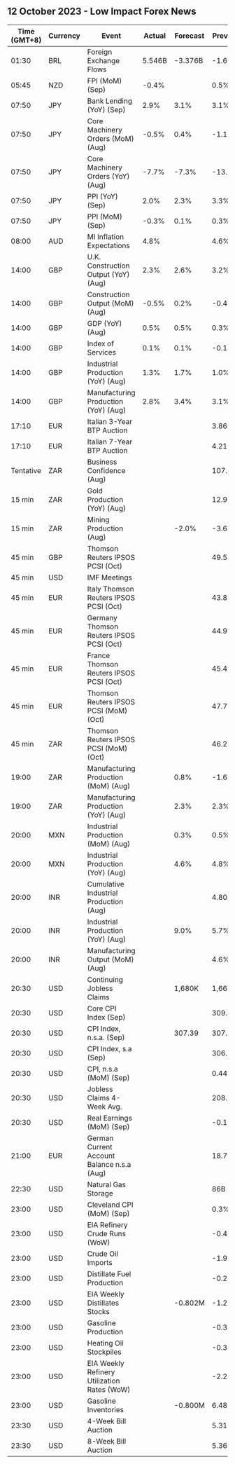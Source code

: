 ## 12 October 2023 - Low Impact Forex News

| Time (GMT+8) | Currency | Event | Actual | Forecast | Previous |
|------|----------|-------|--------|----------|----------|
| 01:30 | BRL | Foreign Exchange Flows | 5.546B | -3.376B | -1.671B |
| 05:45 | NZD | FPI (MoM) (Sep) | -0.4% |  | 0.5% |
| 07:50 | JPY | Bank Lending (YoY) (Sep) | 2.9% | 3.1% | 3.1% |
| 07:50 | JPY | Core Machinery Orders (MoM) (Aug) | -0.5% | 0.4% | -1.1% |
| 07:50 | JPY | Core Machinery Orders (YoY) (Aug) | -7.7% | -7.3% | -13.0% |
| 07:50 | JPY | PPI (YoY) (Sep) | 2.0% | 2.3% | 3.3% |
| 07:50 | JPY | PPI (MoM) (Sep) | -0.3% | 0.1% | 0.3% |
| 08:00 | AUD | MI Inflation Expectations | 4.8% |  | 4.6% |
| 14:00 | GBP | U.K. Construction Output (YoY) (Aug) | 2.3% | 2.6% | 3.2% |
| 14:00 | GBP | Construction Output (MoM) (Aug) | -0.5% | 0.2% | -0.4% |
| 14:00 | GBP | GDP (YoY) (Aug) | 0.5% | 0.5% | 0.3% |
| 14:00 | GBP | Index of Services | 0.1% | 0.1% | -0.1% |
| 14:00 | GBP | Industrial Production (YoY) (Aug) | 1.3% | 1.7% | 1.0% |
| 14:00 | GBP | Manufacturing Production (YoY) (Aug) | 2.8% | 3.4% | 3.1% |
| 17:10 | EUR | Italian 3-Year BTP Auction |  |  | 3.86% |
| 17:10 | EUR | Italian 7-Year BTP Auction |  |  | 4.21% |
| Tentative | ZAR | Business Confidence (Aug) |  |  | 107.3 |
| 15 min | ZAR | Gold Production (YoY) (Aug) |  |  | 12.9% |
| 15 min | ZAR | Mining Production (Aug) |  | -2.0% | -3.6% |
| 45 min | GBP | Thomson Reuters IPSOS PCSI (Oct) |  |  | 49.5 |
| 45 min | USD | IMF Meetings |  |  |  |
| 45 min | EUR | Italy Thomson Reuters IPSOS PCSI (Oct) |  |  | 43.80 |
| 45 min | EUR | Germany Thomson Reuters IPSOS PCSI (Oct) |  |  | 44.98 |
| 45 min | EUR | France Thomson Reuters IPSOS PCSI (Oct) |  |  | 45.48 |
| 45 min | EUR | Thomson Reuters IPSOS PCSI (MoM) (Oct) |  |  | 47.73 |
| 45 min | ZAR | Thomson Reuters IPSOS PCSI (MoM) (Oct) |  |  | 46.22 |
| 19:00 | ZAR | Manufacturing Production (MoM) (Aug) |  | 0.8% | -1.6% |
| 19:00 | ZAR | Manufacturing Production (YoY) (Aug) |  | 2.3% | 2.3% |
| 20:00 | MXN | Industrial Production (MoM) (Aug) |  | 0.3% | 0.5% |
| 20:00 | MXN | Industrial Production (YoY) (Aug) |  | 4.6% | 4.8% |
| 20:00 | INR | Cumulative Industrial Production (Aug) |  |  | 4.80% |
| 20:00 | INR | Industrial Production (YoY) (Aug) |  | 9.0% | 5.7% |
| 20:00 | INR | Manufacturing Output (MoM) (Aug) |  |  | 4.6% |
| 20:30 | USD | Continuing Jobless Claims |  | 1,680K | 1,664K |
| 20:30 | USD | Core CPI Index (Sep) |  |  | 309.66 |
| 20:30 | USD | CPI Index, n.s.a. (Sep) |  | 307.39 | 307.03 |
| 20:30 | USD | CPI Index, s.a (Sep) |  |  | 306.27 |
| 20:30 | USD | CPI, n.s.a (MoM) (Sep) |  |  | 0.44% |
| 20:30 | USD | Jobless Claims 4-Week Avg. |  |  | 208.75K |
| 20:30 | USD | Real Earnings (MoM) (Sep) |  |  | -0.1% |
| 21:00 | EUR | German Current Account Balance n.s.a (Aug) |  |  | 18.7B |
| 22:30 | USD | Natural Gas Storage |  |  | 86B |
| 23:00 | USD | Cleveland CPI (MoM) (Sep) |  |  | 0.3% |
| 23:00 | USD | EIA Refinery Crude Runs (WoW) |  |  | -0.463M |
| 23:00 | USD | Crude Oil Imports |  |  | -1.958M |
| 23:00 | USD | Distillate Fuel Production |  |  | -0.243M |
| 23:00 | USD | EIA Weekly Distillates Stocks |  | -0.802M | -1.269M |
| 23:00 | USD | Gasoline Production |  |  | -0.313M |
| 23:00 | USD | Heating Oil Stockpiles |  |  | -0.303M |
| 23:00 | USD | EIA Weekly Refinery Utilization Rates (WoW) |  |  | -2.2% |
| 23:00 | USD | Gasoline Inventories |  | -0.800M | 6.481M |
| 23:30 | USD | 4-Week Bill Auction |  |  | 5.310% |
| 23:30 | USD | 8-Week Bill Auction |  |  | 5.360% |
